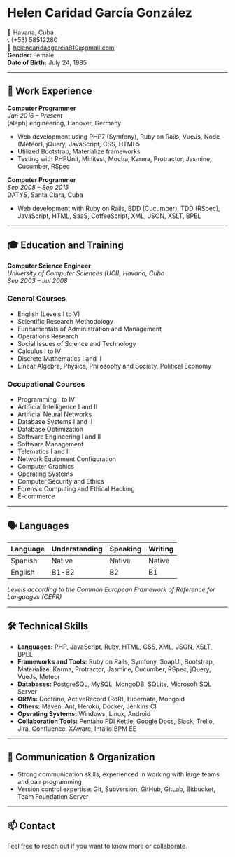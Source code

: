 # Helen Caridad García González

📍 Havana, Cuba  
📞 (+53) 58512280  
📧 helencaridadgarcia810@gmail.com  
**Gender:** Female  
**Date of Birth:** July 24, 1985

---

## 💼 Work Experience

**Computer Programmer**  
_Jan 2016 – Present_  
[aleph].engineering, Hanover, Germany
- Web development using PHP7 (Symfony), Ruby on Rails, VueJs, Node (Meteor), jQuery, JavaScript, CSS, HTML5
- Utilized Bootstrap, Materialize frameworks
- Testing with PHPUnit, Minitest, Mocha, Karma, Protractor, Jasmine, Cucumber, RSpec

**Computer Programmer**  
_Sep 2008 – Sep 2015_  
DATYS, Santa Clara, Cuba
- Web development with Ruby on Rails, BDD (Cucumber), TDD (RSpec), JavaScript, HTML, SaaS, CoffeeScript, XML, JSON, XSLT, BPEL

---

## 🎓 Education and Training

**Computer Science Engineer**  
_University of Computer Sciences (UCI), Havana, Cuba_  
_Sep 2003 – Jul 2008_

### General Courses
- English (Levels I to V)
- Scientific Research Methodology
- Fundamentals of Administration and Management
- Operations Research
- Social Issues of Science and Technology
- Calculus I to IV
- Discrete Mathematics I and II
- Linear Algebra, Physics, Philosophy and Society, Political Economy

### Occupational Courses
- Programming I to IV
- Artificial Intelligence I and II
- Artificial Neural Networks
- Database Systems I and II
- Database Optimization
- Software Engineering I and II
- Software Management
- Telematics I and II
- Network Equipment Configuration
- Computer Graphics
- Operating Systems
- Computer Security and Ethics
- Forensic Computing and Ethical Hacking
- E-commerce

---

## 🗣 Languages

| Language | Understanding | Speaking    | Writing    |
|----------|---------------|-------------|------------|
| Spanish  | Native        | Native      | Native     |
| English  | B1-B2         | B2          | B1         |

*Levels according to the Common European Framework of Reference for Languages (CEFR)*

---

## 🛠 Technical Skills

- **Languages:** PHP, JavaScript, Ruby, HTML, CSS, XML, JSON, XSLT, BPEL
- **Frameworks and Tools:** Ruby on Rails, Symfony, SoapUI, Bootstrap, Materialize, Karma, Protractor, Jasmine, Cucumber, RSpec, jQuery, VueJs, Meteor
- **Databases:** PostgreSQL, MySQL, MongoDB, SQLite, Microsoft SQL Server
- **ORMs:** Doctrine, ActiveRecord (RoR), Hibernate, Mongoid
- **Others:** Maven, Ant, Heroku, Docker, Jenkins CI
- **Operating Systems:** Windows, Linux, Android
- **Collaboration Tools:** Pentaho PDI Kettle, Google Docs, Slack, Trello, Jira, Confluence, XAware, Intalio|BPM EE

---

## 🤝 Communication & Organization

- Strong communication skills, experienced in working with large teams and pair programming
- Version control expertise: Git, Subversion, GitHub, GitLab, Bitbucket, Team Foundation Server

---

## 📫 Contact

Feel free to reach out if you want to know more or collaborate.